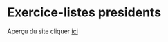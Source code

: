 # Exercice-listes presidents

Aperçu du site cliquer [ici](https://assadi-dev.github.io/Exercice-listes-presidents/)
 
